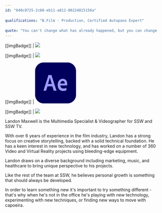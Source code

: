 ```yaml
---
id: "640c8725-2c60-eb11-a812-00224815156a"

qualifications: "B.Film - Production, Certified Autopano Expert"

quote: "You can't change what has already happened, but you can change how you deal with it."
---
```


[[imgBadge]]
| ![](../badges/Designer-adobe-premiere.png)

[[imgBadge]]
| ![](../badges/Designer-adobe-illustrator.png)

[[imgBadge]]
| ![](../badges/Designer-adobe-aftereffects.png)

[[imgBadge]]
| ![](../badges/Designer-camera.png)


Landon Maxwell is the Multimedia Specialist & Videographer for SSW and SSW TV.

With over 6 years of experience in the film industry, Landon has a strong focus on creative storytelling, backed with a solid technical foundation. He has a keen interest in new technology, and has worked on a number of 360 Video and Virtual Reality projects using bleeding-edge equipment. 

Landon draws on a diverse background including marketing, music, and healthcare to bring unique perspective to his projects. 

Like the rest of the team at SSW, he believes personal growth is something that should always be developed. 

In order to learn something new it's important to try something different - that's why when he's not in the office he's playing with new technology, experimenting with new techniques, or finding new ways to move with capoeira.
